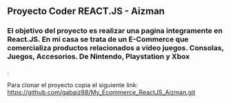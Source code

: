 <h2 id="titulo">Proyecto Coder REACT.JS - Aizman</h2>

<h3 id="objetivo">El objetivo del proyecto es realizar una pagina integramente en React.JS. En mi casa se trata de un E-Commerce que comercializa productos relacionados a video juegos.
Consolas, Juegos, Accesorios. De Nintendo, Playstation y Xbox</h3>.

Para clonar el proyecto copia el siguiente link: <a>https://github.com/gabaiz88/My_Ecommerce_ReactJS_Aizman.git</a>
